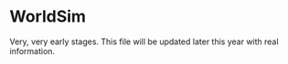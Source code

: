WorldSim
========
Very, very early stages.  This file will be updated later this year with real
information.
